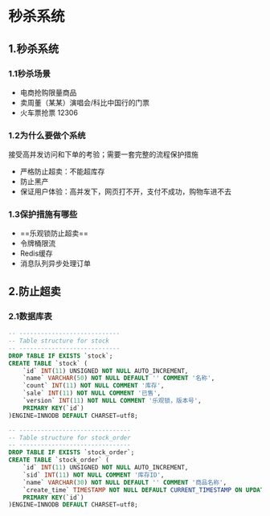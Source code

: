# 秒杀系统

## 1.秒杀系统

### 1.1秒杀场景

- 电商抢购限量商品
- 卖周董（某某）演唱会/科比中国行的门票
- 火车票抢票 12306

### 1.2为什么要做个系统

接受高并发访问和下单的考验；需要一套完整的流程保护措施

- 严格防止超卖：不能超库存
- 防止黑产
- 保证用户体验：高并发下，网页打不开，支付不成功，购物车进不去

### 1.3保护措施有哪些

- ==乐观锁防止超卖==
- 令牌桶限流
- Redis缓存
- 消息队列异步处理订单



## 2.防止超卖

### 2.1数据库表

~~~sql
-- ----------------------------
-- Table structure for stock
-- ----------------------------
DROP TABLE IF EXISTS `stock`;
CREATE TABLE `stock` (
	`id` INT(11) UNSIGNED NOT NULL AUTO_INCREMENT,
	`name` VARCHAR(50) NOT NULL DEFAULT '' COMMENT '名称',
	`count` INT(11) NOT NULL COMMENT '库存',
	`sale` INT(11) NOT NULL COMMENT '已售',
	`version` INT(11) NOT NULL COMMENT '乐观锁，版本号',
	PRIMARY KEY(`id`)
)ENGINE=INNODB DEFAULT CHARSET=utf8;

-- -------------------------------
-- Table structure for stock_order
-- -------------------------------
DROP TABLE IF EXISTS `stock_order`;
CREATE TABLE `stock_order` (
	`id` INT(11) UNSIGNED NOT NULL AUTO_INCREMENT,
	`sid` INT(11) NOT NULL COMMENT '库存ID',
	`name` VARCHAR(30) NOT NULL DEFAULT '' COMMENT '商品名称',
	`create_time` TIMESTAMP NOT NULL DEFAULT CURRENT_TIMESTAMP ON UPDATE CURRENT_TIMESTAMP COMMENT '创建时间',
	PRIMARY KEY(`id`)
)ENGINE=INNODB DEFAULT CHARSET=utf8;
~~~

